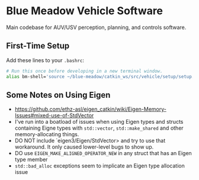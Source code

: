 # Blue Meadow Vehicle Software

Main codebase for AUV/USV perception, planning, and controls software.

## First-Time Setup

Add these lines to your `.bashrc`:
```bash
# Run this once before developing in a new terminal window.
alias bm-shell='source ~/blue-meadow/catkin_ws/src/vehicle/setup/setup.bash'
```

## Some Notes on Using Eigen

- https://github.com/ethz-asl/eigen_catkin/wiki/Eigen-Memory-Issues#mixed-use-of-StdVector
- I've run into a boatload of issues when using Eigen types and structs containing Eigne types with `std::vector`, `std::make_shared` and other memory-allocating things.
- DO NOT include `eigen3/Eigen/StdVector> and try to use that workaround. It only caused lower-level bugs to show up.
- DO use `EIGEN_MAKE_ALIGNED_OPERATOR_NEW` in any struct that has an Eigen type member
- `std::bad_alloc` exceptions seem to implicate an Eigen type allocation issue
